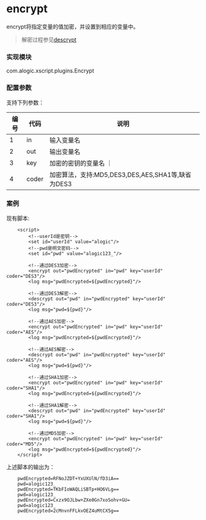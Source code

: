 encrypt
=======
encrypt将指定变量的值加密，并设置到相应的变量中。

> 解密过程参见[descrypt](descrypt.md)


### 实现模块

com.alogic.xscript.plugins.Encrypt

### 配置参数

支持下列参数：

| 编号 | 代码 | 说明 |
| ---- | ---- | ---- |
| 1 | in | 输入变量名 |
| 2 | out | 输出变量名 |
| 3 | key | 加密的密钥的变量名 ｜
| 4 | coder | 加密算法，支持:MD5,DES3,DES,AES,SHA1等,缺省为DES3 |

### 案例

现有脚本:

```
	<script>
		<!--userId是密钥-->
        <set id="userId" value="alogic"/>
        <!--pwd是明文密码-->
        <set id="pwd" value="alogic123_"/>
        
        <!--通过DES3加密-->
        <encrypt out="pwdEncrypted" in="pwd" key="userId" coder="DES3"/>
        <log msg="pwdEncrypted=${pwdEncrypted}"/>
        
        <!--通过DES3解密-->
        <descrypt out="pwd" in="pwdEncrypted" key="userId" coder="DES3"/>
        <log msg="pwd=${pwd}"/>
        
        <!--通过AES加密-->
        <encrypt out="pwdEncrypted" in="pwd" key="userId" coder="AES"/>
        <log msg="pwdEncrypted=${pwdEncrypted}"/>
        
        <!--通过AES解密-->
        <descrypt out="pwd" in="pwdEncrypted" key="userId" coder="AES"/>
        <log msg="pwd=${pwd}"/>
        
        <!--通过SHA1加密-->
        <encrypt out="pwdEncrypted" in="pwd" key="userId" coder="SHA1"/>
        <log msg="pwdEncrypted=${pwdEncrypted}"/>
        
        <!--通过SHA1解密-->
        <descrypt out="pwd" in="pwdEncrypted" key="userId" coder="SHA1"/>
        <log msg="pwd=${pwd}"/>
        
        <!--通过MD5加密-->
        <encrypt out="pwdEncrypted" in="pwd" key="userId" coder="MD5"/>
        <log msg="pwdEncrypted=${pwdEncrypted}"/>	
	</script>
```
上述脚本的输出为：
```
	pwdEncrypted=RFNoJZDT+YxUXUlN/fD3iA==
	pwd=alogic123_
	pwdEncrypted=TKbFIoWAQLiSBTp+HO6VLg==
	pwd=alogic123_
	pwdEncrypted=Cxzx9OJLbw+ZXe0Gn7xoSohv+GU=
	pwd=alogic123_
	pwdEncrypted=2cMnvnFFLkvOEZ4uMtCX5g==
```


